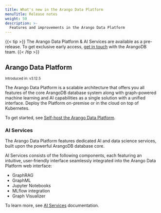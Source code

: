 ```yaml
---
title: What's new in the Arango Data Platform
menuTitle: Release notes
weight: 50
description: >-
  Features and improvements in the Arango Data Platform
---
```

{{< tip >}}
The Arango Data Platform & AI Services are available as a pre-release. To get
exclusive early access, [get in touch](https://arangodb.com/contact/) with
the ArangoDB team.
{{< /tip >}}

## Arango Data Platform

<small>Introduced in: v3.12.5</small>

The Arango Data Platform is a scalable architecture that offers you all features
of the core ArangoDB database system along with graph-powered machine learning
and AI capabilities as a single solution with a unified interface. Deploy the
Platform on-premise or in the cloud on top of Kubernetes.

To get started, see [Self-host the Arango Data Platform](./get-started.md#self-host-the-arango-data-platform).

### AI Services

The Arango Data Platform features dedicated AI and data science services, built upon
the powerful ArangoDB database core.

AI Services consists of the following components, each featuring an intuitive,
user-friendly interface seamlessly integrated into the Arango Data Platform web interface:
- GraphRAG
- GraphML
- Jupyter Notebooks
- MLflow integration
- Graph Visualizer

To learn more, see [AI Services](../ai-services/_index.md)
documentation.
